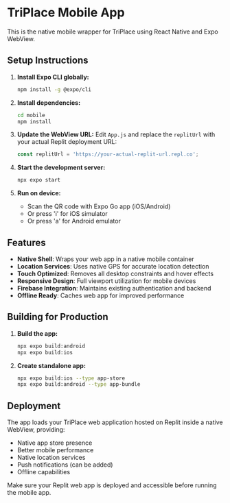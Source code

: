 # TriPlace Mobile App

This is the native mobile wrapper for TriPlace using React Native and Expo WebView.

## Setup Instructions

1. **Install Expo CLI globally:**
   ```bash
   npm install -g @expo/cli
   ```

2. **Install dependencies:**
   ```bash
   cd mobile
   npm install
   ```

3. **Update the WebView URL:**
   Edit `App.js` and replace the `replitUrl` with your actual Replit deployment URL:
   ```javascript
   const replitUrl = 'https://your-actual-replit-url.repl.co';
   ```

4. **Start the development server:**
   ```bash
   npx expo start
   ```

5. **Run on device:**
   - Scan the QR code with Expo Go app (iOS/Android)
   - Or press 'i' for iOS simulator
   - Or press 'a' for Android emulator

## Features

- **Native Shell**: Wraps your web app in a native mobile container
- **Location Services**: Uses native GPS for accurate location detection
- **Touch Optimized**: Removes all desktop constraints and hover effects
- **Responsive Design**: Full viewport utilization for mobile devices
- **Firebase Integration**: Maintains existing authentication and backend
- **Offline Ready**: Caches web app for improved performance

## Building for Production

1. **Build the app:**
   ```bash
   npx expo build:android
   npx expo build:ios
   ```

2. **Create standalone app:**
   ```bash
   npx expo build:ios --type app-store
   npx expo build:android --type app-bundle
   ```

## Deployment

The app loads your TriPlace web application hosted on Replit inside a native WebView, providing:
- Native app store presence
- Better mobile performance
- Native location services
- Push notifications (can be added)
- Offline capabilities

Make sure your Replit web app is deployed and accessible before running the mobile app.